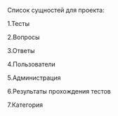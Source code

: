 Список сущностей для проекта:


1.Тесты

2.Вопросы

3.Ответы

4.Пользователи

5.Администрация

6.Результаты прохождения тестов

7.Категория
